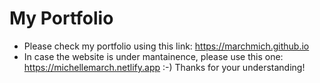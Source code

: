 # My Portfolio

- Please check my portfolio using this link: https://marchmich.github.io
- In case the website is under mantainence, please use this one: https://michellemarch.netlify.app :-) Thanks for your understanding!
